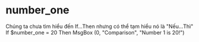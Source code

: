 # number_one
 Chúng ta chưa tìm hiểu đến If...Then nhưng có thể tạm hiểu nó là "Nếu...Thì" If $number_one = 20 Then MsgBox (0, "Comparison", "Number 1 is 20!")
